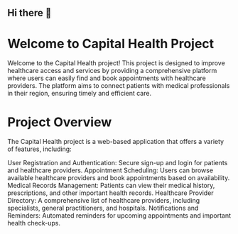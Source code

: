 ## Hi there 👋

# Welcome to Capital Health Project

Welcome to the Capital Health project! This project is designed to improve healthcare access and services by providing a comprehensive platform where users can easily find and book appointments with healthcare providers. The platform aims to connect patients with medical professionals in their region, ensuring timely and efficient care.

# Project Overview
The Capital Health project is a web-based application that offers a variety of features, including:

User Registration and Authentication: Secure sign-up and login for patients and healthcare providers.
Appointment Scheduling: Users can browse available healthcare providers and book appointments based on availability.
Medical Records Management: Patients can view their medical history, prescriptions, and other important health records.
Healthcare Provider Directory: A comprehensive list of healthcare providers, including specialists, general practitioners, and hospitals.
Notifications and Reminders: Automated reminders for upcoming appointments and important health check-ups.
